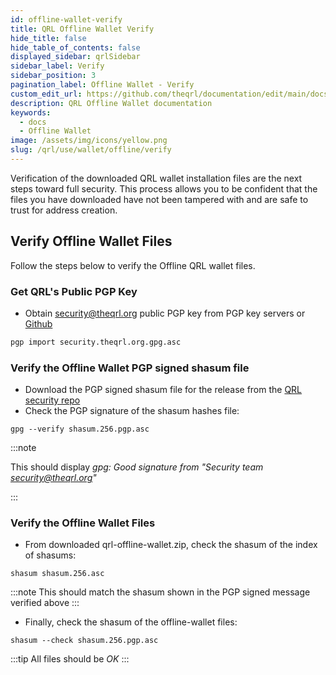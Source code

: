 ```yaml
---
id: offline-wallet-verify
title: QRL Offline Wallet Verify
hide_title: false
hide_table_of_contents: false
displayed_sidebar: qrlSidebar
sidebar_label: Verify
sidebar_position: 3
pagination_label: Offline Wallet - Verify
custom_edit_url: https://github.com/theqrl/documentation/edit/main/docs/Use/Wallet/Offline/verify-offline-wallet.md
description: QRL Offline Wallet documentation
keywords:
  - docs
  - Offline Wallet
image: /assets/img/icons/yellow.png
slug: /qrl/use/wallet/offline/verify
---
```


Verification of the downloaded QRL wallet installation files are the next steps toward full security. This process allows you to be confident that the files you have downloaded have not been tampered with and are safe to trust for address creation.


## Verify Offline Wallet Files

Follow the steps below to verify the Offline QRL wallet files.

### **Get QRL's Public PGP Key**

- Obtain security@theqrl.org public PGP key from PGP key servers or [Github](https://raw.githubusercontent.com/theQRL/security/master/security.theqrl.org.gpg.asc)

```bash
pgp import security.theqrl.org.gpg.asc
```

### **Verify the Offline Wallet PGP signed shasum file**

- Download the PGP signed shasum file for the release from the [QRL security repo](https://github.com/theQRL/security/tree/master/offline-wallet-generator)
- Check the PGP signature of the shasum hashes file:

```
gpg --verify shasum.256.pgp.asc
```

:::note 

This should display _gpg: Good signature from "Security team security@theqrl.org"_

:::

### **Verify the Offline Wallet Files**

- From downloaded qrl-offline-wallet.zip, check the shasum of the index of shasums:

```
shasum shasum.256.asc
```
:::note This should match the shasum shown in the PGP signed message verified above
:::

- Finally, check the shasum of the offline-wallet files:

```
shasum --check shasum.256.pgp.asc
```
:::tip All files should be _OK_
:::
